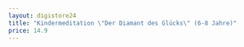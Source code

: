 ```yaml
---
layout: digistore24
title: "Kindermeditation \"Der Diamant des Glücks\" (6-8 Jahre)"
price: 14.9
---
```

